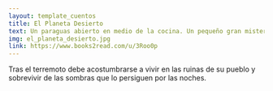 ```yaml
---
layout: template_cuentos
title: El Planeta Desierto
text: Un paraguas abierto en medio de la cocina. Un pequeño gran misterio para una imaginación muy fértil.
img: el_planeta_desierto.jpg
link: https://www.books2read.com/u/3Roo0p
---
```


Tras el terremoto debe acostumbrarse a vivir en las ruinas de su pueblo y sobrevivir de las sombras que lo persiguen por las noches.
